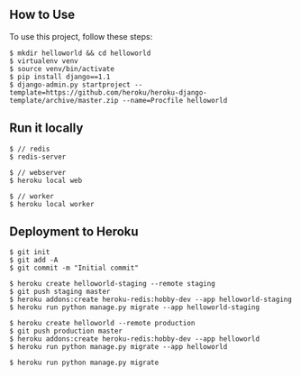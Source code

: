 ## How to Use

To use this project, follow these steps:

	$ mkdir helloworld && cd helloworld
	$ virtualenv venv
	$ source venv/bin/activate
	$ pip install django==1.1
    $ django-admin.py startproject --template=https://github.com/heroku/heroku-django-template/archive/master.zip --name=Procfile helloworld

## Run it locally
	
	$ // redis
	$ redis-server
	
	$ // webserver
	$ heroku local web
	
	$ // worker
	$ heroku local worker

## Deployment to Heroku

    $ git init
    $ git add -A
    $ git commit -m "Initial commit"

    $ heroku create helloworld-staging --remote staging
    $ git push staging master
    $ heroku addons:create heroku-redis:hobby-dev --app helloworld-staging
    $ heroku run python manage.py migrate --app helloworld-staging

    $ heroku create helloworld --remote production
    $ git push production master
    $ heroku addons:create heroku-redis:hobby-dev --app helloworld
    $ heroku run python manage.py migrate --app helloworld

    $ heroku run python manage.py migrate
